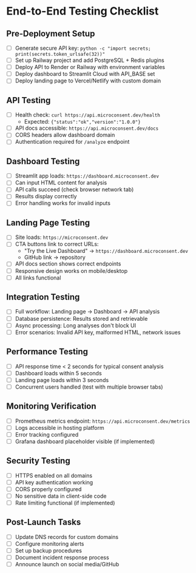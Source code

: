 # End-to-End Testing Checklist

## Pre-Deployment Setup
- [ ] Generate secure API key: `python -c "import secrets; print(secrets.token_urlsafe(32))"`
- [ ] Set up Railway project and add PostgreSQL + Redis plugins
- [ ] Deploy API to Render or Railway with environment variables
- [ ] Deploy dashboard to Streamlit Cloud with API_BASE set
- [ ] Deploy landing page to Vercel/Netlify with custom domain

## API Testing
- [ ] Health check: `curl https://api.microconsent.dev/health`
  - Expected: `{"status":"ok","version":"1.0.0"}`
- [ ] API docs accessible: `https://api.microconsent.dev/docs`
- [ ] CORS headers allow dashboard domain
- [ ] Authentication required for `/analyze` endpoint

## Dashboard Testing
- [ ] Streamlit app loads: `https://dashboard.microconsent.dev`
- [ ] Can input HTML content for analysis
- [ ] API calls succeed (check browser network tab)
- [ ] Results display correctly
- [ ] Error handling works for invalid inputs

## Landing Page Testing
- [ ] Site loads: `https://microconsent.dev`
- [ ] CTA buttons link to correct URLs:
  - "Try the Live Dashboard" → `https://dashboard.microconsent.dev`
  - GitHub link → repository
- [ ] API docs section shows correct endpoints
- [ ] Responsive design works on mobile/desktop
- [ ] All links functional

## Integration Testing
- [ ] Full workflow: Landing page → Dashboard → API analysis
- [ ] Database persistence: Results stored and retrievable
- [ ] Async processing: Long analyses don't block UI
- [ ] Error scenarios: Invalid API key, malformed HTML, network issues

## Performance Testing
- [ ] API response time < 2 seconds for typical consent analysis
- [ ] Dashboard loads within 5 seconds
- [ ] Landing page loads within 3 seconds
- [ ] Concurrent users handled (test with multiple browser tabs)

## Monitoring Verification
- [ ] Prometheus metrics endpoint: `https://api.microconsent.dev/metrics`
- [ ] Logs accessible in hosting platform
- [ ] Error tracking configured
- [ ] Grafana dashboard placeholder visible (if implemented)

## Security Testing
- [ ] HTTPS enabled on all domains
- [ ] API key authentication working
- [ ] CORS properly configured
- [ ] No sensitive data in client-side code
- [ ] Rate limiting functional (if implemented)

## Post-Launch Tasks
- [ ] Update DNS records for custom domains
- [ ] Configure monitoring alerts
- [ ] Set up backup procedures
- [ ] Document incident response process
- [ ] Announce launch on social media/GitHub
